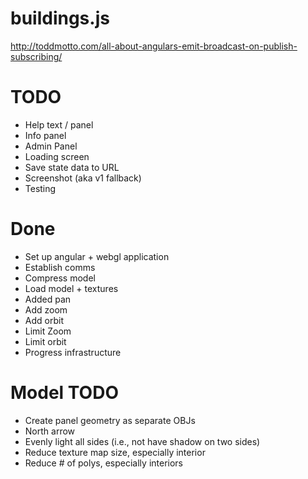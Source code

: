 buildings.js
============

http://toddmotto.com/all-about-angulars-emit-broadcast-on-publish-subscribing/

# TODO
- Help text / panel
- Info panel
- Admin Panel
- Loading screen
- Save state data to URL
- Screenshot (aka v1 fallback)
- Testing

# Done
- Set up angular + webgl application
- Establish comms
- Compress model
- Load model + textures
- Added pan
- Add zoom
- Add orbit
- Limit Zoom
- Limit orbit
- Progress infrastructure

# Model TODO
- Create panel geometry as separate OBJs
- North arrow
- Evenly light all sides (i.e., not have shadow on two sides)
- Reduce texture map size, especially interior
- Reduce # of polys, especially interiors